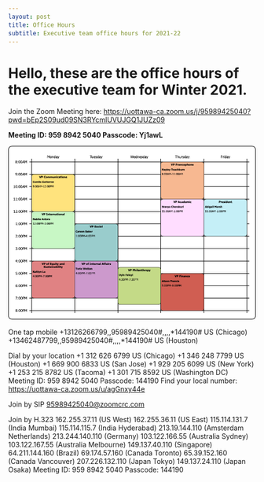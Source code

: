 ```yaml
---
layout: post
title: Office Hours
subtitle: Executive team office hours for 2021-22
---
```

<h1>Hello, these are the office hours of the executive team for Winter 2021. </h1>

Join the Zoom Meeting here: 
https://uottawa-ca.zoom.us/j/95989425040?pwd=bEp2S09ud09SN3RYcmlUVUJGQ1JUZz09

**Meeting ID: 959 8942 5040
Passcode: Yj1awL**

<img src="/news/officehours.png">

One tap mobile
+13126266799,,95989425040#,,,,*144190# US (Chicago)
+13462487799,,95989425040#,,,,*144190# US (Houston)

Dial by your location
        +1 312 626 6799 US (Chicago)
        +1 346 248 7799 US (Houston)
        +1 669 900 6833 US (San Jose)
        +1 929 205 6099 US (New York)
        +1 253 215 8782 US (Tacoma)
        +1 301 715 8592 US (Washington DC)
Meeting ID: 959 8942 5040
Passcode: 144190
Find your local number: https://uottawa-ca.zoom.us/u/agGnxy44e

Join by SIP
95989425040@zoomcrc.com

Join by H.323
162.255.37.11 (US West)
162.255.36.11 (US East)
115.114.131.7 (India Mumbai)
115.114.115.7 (India Hyderabad)
213.19.144.110 (Amsterdam Netherlands)
213.244.140.110 (Germany)
103.122.166.55 (Australia Sydney)
103.122.167.55 (Australia Melbourne)
149.137.40.110 (Singapore)
64.211.144.160 (Brazil)
69.174.57.160 (Canada Toronto)
65.39.152.160 (Canada Vancouver)
207.226.132.110 (Japan Tokyo)
149.137.24.110 (Japan Osaka)
Meeting ID: 959 8942 5040
Passcode: 144190
